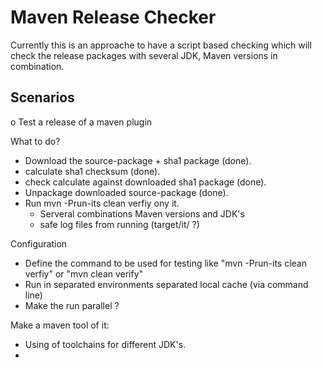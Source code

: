 Maven Release Checker
=====================

Currently this is an approache to have a script based 
checking which will check the release packages with
several JDK, Maven versions in combination.

Scenarios
---------

 o Test a release of a maven plugin


   What to do?

 * Download the source-package + sha1 package (done).
 * calculate sha1 checksum (done).
 * check calculate against downloaded sha1 package (done).
 * Unpackage downloaded source-package (done).
 * Run mvn -Prun-its clean verfiy ony it.
   * Serveral combinations Maven versions and JDK's
   * safe log files from running (target/it/ ?)


Configuration
 * Define the command to be used for testing like "mvn -Prun-its clean verfiy"
   or "mvn clean verify"
 * Run in separated environments separated local cache (via command line)
 * Make the run parallel ?

Make a maven tool of it:
 * Using of toolchains for different JDK's.
 * 
